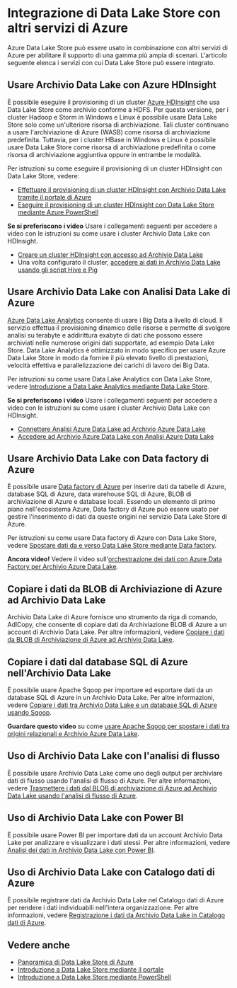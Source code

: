 <properties
   pageTitle="Integrazione di Data Lake Store con altri servizi di Azure | Azure"
   description="Informazioni sulle modalità di integrazione di Data Lake Store con altri servizi di Azure"
   documentationCenter=""
   services="data-lake-store"
   authors="nitinme"
   manager="paulettm"
   editor="cgronlun"/>

<tags
   ms.service="data-lake-store"
   ms.devlang="na"
   ms.topic="article"
   ms.tgt_pltfrm="na"
   ms.workload="big-data"
   ms.date="08/02/2016"
   ms.author="nitinme"/>

# Integrazione di Data Lake Store con altri servizi di Azure

Azure Data Lake Store può essere usato in combinazione con altri servizi di Azure per abilitare il supporto di una gamma più ampia di scenari. L'articolo seguente elenca i servizi con cui Data Lake Store può essere integrato.

## Usare Archivio Data Lake con Azure HDInsight

È possibile eseguire il provisioning di un cluster [Azure HDInsight](https://azure.microsoft.com/documentation/learning-paths/hdinsight-self-guided-hadoop-training/) che usa Data Lake Store come archivio conforme a HDFS. Per questa versione, per i cluster Hadoop e Storm in Windows e Linux è possibile usare Data Lake Store solo come un'ulteriore risorsa di archiviazione. Tali cluster continuano a usare l'archiviazione di Azure (WASB) come risorsa di archiviazione predefinita. Tuttavia, per i cluster HBase in Windows e Linux è possibile usare Data Lake Store come risorsa di archiviazione predefinita o come risorsa di archiviazione aggiuntiva oppure in entrambe le modalità.

Per istruzioni su come eseguire il provisioning di un cluster HDInsight con Data Lake Store, vedere:

* [Effettuare il provisioning di un cluster HDInsight con Archivio Data Lake tramite il portale di Azure](data-lake-store-hdinsight-hadoop-use-portal.md)
* [Eseguire il provisioning di un cluster HDInsight con Data Lake Store mediante Azure PowerShell](data-lake-store-hdinsight-hadoop-use-powershell.md)

**Se si preferiscono i video** Usare i collegamenti seguenti per accedere a video con le istruzioni su come usare i cluster Archivio Data Lake con HDInsight.

* [Creare un cluster HDInsight con accesso ad Archivio Data Lake](https://mix.office.com/watch/l93xri2yhtp2)
* Una volta configurato il cluster, [accedere ai dati in Archivio Data Lake usando gli script Hive e Pig](https://mix.office.com/watch/1n9g5w0fiqv1q)


## Usare Archivio Data Lake con Analisi Data Lake di Azure

[Azure Data Lake Analytics](../data-lake-analytics/data-lake-analytics-overview.md) consente di usare i Big Data a livello di cloud. Il servizio effettua il provisioning dinamico delle risorse e permette di svolgere analisi su terabyte e addirittura exabyte di dati che possono essere archiviati nelle numerose origini dati supportate, ad esempio Data Lake Store. Data Lake Analytics è ottimizzato in modo specifico per usare Azure Data Lake Store in modo da fornire il più elevato livello di prestazioni, velocità effettiva e parallelizzazione dei carichi di lavoro dei Big Data.

Per istruzioni su come usare Data Lake Analytics con Data Lake Store, vedere [Introduzione a Data Lake Analytics mediante Data Lake Store](../data-lake-analytics/data-lake-analytics-get-started-portal.md).

**Se si preferiscono i video** Usare i collegamenti seguenti per accedere a video con le istruzioni su come usare i cluster Archivio Data Lake con HDInsight.

* [Connettere Analisi Azure Data Lake ad Archivio Azure Data Lake](https://mix.office.com/watch/qwji0dc9rx9k)
* [Accedere ad Archivio Azure Data Lake con Analisi Azure Data Lake](https://mix.office.com/watch/1n0s45up381a8)


## Usare Archivio Data Lake con Data factory di Azure

È possibile usare [Data factory di Azure](https://azure.microsoft.com/services/data-factory/) per inserire dati da tabelle di Azure, database SQL di Azure, data warehouse SQL di Azure, BLOB di archiviazione di Azure e database locali. Essendo un elemento di primo piano nell'ecosistema Azure, Data factory di Azure può essere usato per gestire l'inserimento di dati da queste origini nel servizio Data Lake Store di Azure.

Per istruzioni su come usare Data factory di Azure con Data Lake Store, vedere [Spostare dati da e verso Data Lake Store mediante Data factory](../data-factory/data-factory-azure-datalake-connector.md).

**Ancora video!** Vedere il video sull'[orchestrazione dei dati con Azure Data Factory per Archivio Azure Data Lake](https://mix.office.com/watch/1oa7le7t2u4ka).

## Copiare i dati da BLOB di Archiviazione di Azure ad Archivio Data Lake

Archivio Data Lake di Azure fornisce uno strumento da riga di comando, AdlCopy, che consente di copiare dati da Archiviazione BLOB di Azure a un account di Archivio Data Lake. Per altre informazioni, vedere [Copiare i dati da BLOB di Archiviazione di Azure ad Archivio Data Lake](data-lake-store-copy-data-azure-storage-blob.md).

## Copiare i dati dal database SQL di Azure nell'Archivio Data Lake

È possibile usare Apache Sqoop per importare ed esportare dati da un database SQL di Azure in un Archivio Data Lake. Per altre informazioni, vedere [Copiare i dati tra Archivio Data Lake e un database SQL di Azure usando Sqoop](data-lake-store-data-transfer-sql-sqoop.md).

**Guardare questo video** su come [usare Apache Sqoop per spostare i dati tra origini relazionali e Archivio Azure Data Lake](https://mix.office.com/watch/1butcdjxmu114).

## Uso di Archivio Data Lake con l'analisi di flusso

È possibile usare Archivio Data Lake come uno degli output per archiviare dati di flusso usando l'analisi di flusso di Azure. Per altre informazioni, vedere [Trasmettere i dati dal BLOB di archiviazione di Azure ad Archivio Data Lake usando l'analisi di flusso di Azure](data-lake-store-stream-analytics.md).

## Uso di Archivio Data Lake con Power BI

È possibile usare Power BI per importare dati da un account Archivio Data Lake per analizzare e visualizzare i dati stessi. Per altre informazioni, vedere [Analisi dei dati in Archivio Data Lake con Power BI](data-lake-store-power-bi.md).

## Uso di Archivio Data Lake con Catalogo dati di Azure

È possibile registrare dati da Archivio Data Lake nel Catalogo dati di Azure per rendere i dati individuabili nell'intera organizzazione. Per altre informazioni, vedere [Registrazione i dati da Archivio Data Lake in Catalogo dati di Azure](data-lake-store-with-data-catalog.md).


## Vedere anche

- [Panoramica di Data Lake Store di Azure](data-lake-store-overview.md)
- [Introduzione a Data Lake Store mediante il portale](data-lake-store-get-started-portal.md)
- [Introduzione a Data Lake Store mediante PowerShell](data-lake-store-get-started-powershell.md)

<!---HONumber=AcomDC_0803_2016-->
